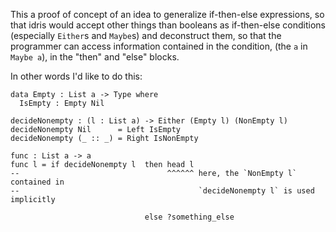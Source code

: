 This a proof of concept of an idea to generalize if-then-else expressions, 
so that idris would accept other things than booleans as if-then-else 
conditions (especially `Either`s and `Maybe`s) and deconstruct them, so that 
the programmer can access information contained in the condition, 
(the `a` in `Maybe a`), in the "then" and "else" blocks.

In other words I'd like to do this:
```
data Empty : List a -> Type where
  IsEmpty : Empty Nil

decideNonempty : (l : List a) -> Either (Empty l) (NonEmpty l)
decideNonempty Nil      = Left IsEmpty
decideNonempty (_ :: _) = Right IsNonEmpty

func : List a -> a
func l = if decideNonempty l  then head l
--                                 ^^^^^^ here, the `NonEmpty l` contained in 
--                                        `decideNonempty l` is used implicitly

                              else ?something_else
```
